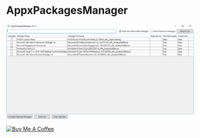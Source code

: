 # AppxPackagesManager

![program-screenshot.png](./img/program-screenshot.png)

[![Buy Me A Coffee](https://www.buymeacoffee.com/assets/img/custom_images/orange_img.png)](https://www.buymeacoffee.com/amitxv)
